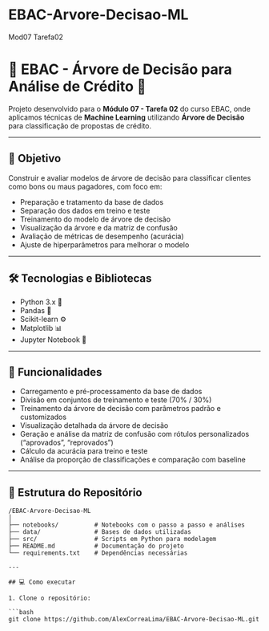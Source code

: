 # EBAC-Arvore-Decisao-ML
Mod07 Tarefa02

# 🌳 EBAC - Árvore de Decisão para Análise de Crédito 🐍

Projeto desenvolvido para o **Módulo 07 - Tarefa 02** do curso EBAC, onde aplicamos técnicas de **Machine Learning** utilizando **Árvore de Decisão** para classificação de propostas de crédito.

---

## 🎯 Objetivo

Construir e avaliar modelos de árvore de decisão para classificar clientes como bons ou maus pagadores, com foco em:

- Preparação e tratamento da base de dados
- Separação dos dados em treino e teste
- Treinamento do modelo de árvore de decisão
- Visualização da árvore e da matriz de confusão
- Avaliação de métricas de desempenho (acurácia)
- Ajuste de hiperparâmetros para melhorar o modelo

---

## 🛠️ Tecnologias e Bibliotecas

- Python 3.x 🐍  
- Pandas 🐼  
- Scikit-learn ⚙️  
- Matplotlib 📊  
- Jupyter Notebook 📓  

---

## 🚀 Funcionalidades

- Carregamento e pré-processamento da base de dados  
- Divisão em conjuntos de treinamento e teste (70% / 30%)  
- Treinamento da árvore de decisão com parâmetros padrão e customizados  
- Visualização detalhada da árvore de decisão  
- Geração e análise da matriz de confusão com rótulos personalizados (“aprovados”, “reprovados”)  
- Cálculo da acurácia para treino e teste  
- Análise da proporção de classificações e comparação com baseline

---

## 📁 Estrutura do Repositório

```text
/EBAC-Arvore-Decisao-ML
│
├── notebooks/          # Notebooks com o passo a passo e análises
├── data/               # Bases de dados utilizadas
├── src/                # Scripts em Python para modelagem
├── README.md           # Documentação do projeto
└── requirements.txt    # Dependências necessárias

---

## 💻 Como executar

1. Clone o repositório:

```bash
git clone https://github.com/AlexCorreaLima/EBAC-Arvore-Decisao-ML.git


